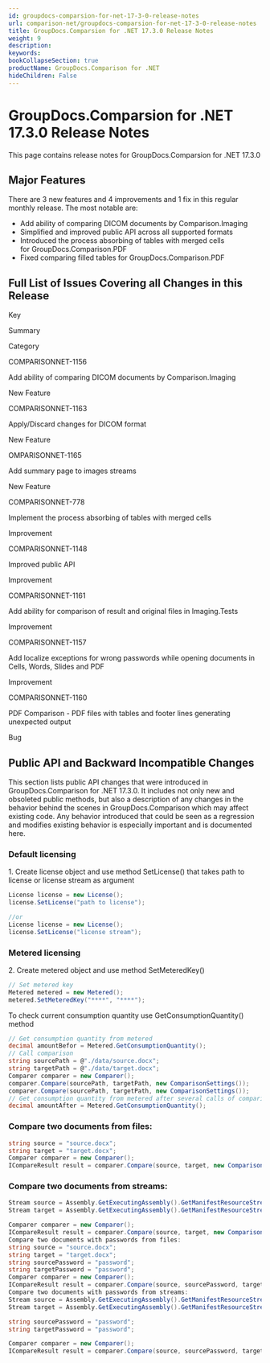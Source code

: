 ```yaml
---
id: groupdocs-comparsion-for-net-17-3-0-release-notes
url: comparison-net/groupdocs-comparsion-for-net-17-3-0-release-notes
title: GroupDocs.Comparsion for .NET 17.3.0 Release Notes
weight: 9
description: 
keywords: 
bookCollapseSection: true
productName: GroupDocs.Comparison for .NET
hideChildren: False
---
```


# GroupDocs.Comparsion for .NET 17.3.0 Release Notes

This page contains release notes for GroupDocs.Comparsion for .NET 17.3.0

## Major Features

There are 3 new features and 4 improvements and 1 fix in this regular monthly release. The most notable are:

*   Add ability of comparing DICOM documents by Comparison.Imaging
*   Simplified and improved public API across all supported formats
*   Introduced the process absorbing of tables with merged cells for GroupDocs.Comparison.PDF
*   Fixed comparing filled tables for GroupDocs.Comparison.PDF

## Full List of Issues Covering all Changes in this Release

Key

Summary

Category

COMPARISONNET-1156

Add ability of comparing DICOM documents by Comparison.Imaging

New Feature

COMPARISONNET-1163

Apply/Discard changes for DICOM format

New Feature

OMPARISONNET-1165

Add summary page to images streams

New Feature

COMPARISONNET-778

Implement the process absorbing of tables with merged cells

Improvement

COMPARISONNET-1148

Improved public API

Improvement

COMPARISONNET-1161

Add ability for comparison of result and original files in Imaging.Tests

Improvement

COMPARISONNET-1157

Add localize exceptions for wrong passwords while opening documents in Cells, Words, Slides and PDF

Improvement

COMPARISONNET-1160

PDF Comparison - PDF files with tables and footer lines generating unexpected output

Bug

## Public API and Backward Incompatible Changes

This section lists public API changes that were introduced in GroupDocs.Comparison for .NET 17.3.0. It includes not only new and obsoleted public methods, but also a description of any changes in the behavior behind the scenes in GroupDocs.Comparison which may affect existing code. Any behavior introduced that could be seen as a regression and modifies existing behavior is especially important and is documented here.

### Default licensing

1\. Create license object and use method SetLicense() that takes path to license or license stream as argument

```csharp
License license = new License();
license.SetLicense("path to license");

//or
License license = new License();
license.SetLicense("license stream");
```

### Metered licensing

2\. Create metered object and use method SetMeteredKey()

```csharp
// Set metered key
Metered metered = new Metered();
metered.SetMeteredKey("****", "****");
```

To check current consumption quantity use GetConsumptionQuantity() method

```csharp
// Get consumption quantity from metered
decimal amountBefor = Metered.GetConsumptionQuantity();
// Call comparison
string sourcePath = @"./data/source.docx";
string targetPath = @"./data/target.docx";
Comparer comparer = new Comparer();
comparer.Compare(sourcePath, targetPath, new ComparisonSettings());
comparer.Compare(sourcePath, targetPath, new ComparisonSettings());
// Get consumption quantity from metered after several calls of comparison
decimal amountAfter = Metered.GetConsumptionQuantity();
```

### Compare two documents from files:

```csharp
string source = "source.docx";
string target = "target.docx";
Comparer comparer = new Comparer();
ICompareResult result = comparer.Compare(source, target, new ComparisonSettings());
```

### Compare two documents from streams:

```csharp
Stream source = Assembly.GetExecutingAssembly().GetManifestResourceStream("source.docx");
Stream target = Assembly.GetExecutingAssembly().GetManifestResourceStream("target.docx");

Comparer comparer = new Comparer();
ICompareResult result = comparer.Compare(source, target, new ComparisonSettings());
Compare two documents with passwords from files:
string source = "source.docx";
string target = "target.docx";
string sourcePassword = "password";
string targetPassword = "password";
Comparer comparer = new Comparer();
ICompareResult result = comparer.Compare(source, sourcePassword, target, targetPassword, new ComparisonSettings());
Compare two documents with passwords from streams:
Stream source = Assembly.GetExecutingAssembly().GetManifestResourceStream("source.docx");
Stream target = Assembly.GetExecutingAssembly().GetManifestResourceStream("target.docx");

string sourcePassword = "password";
string targetPassword = "password";

Comparer comparer = new Comparer();
ICompareResult result = comparer.Compare(source, sourcePassword, target, targetPassword, new ComparisonSettings());
```
